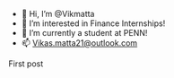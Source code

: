 - 👋 Hi, I’m @Vikmatta
- 👀 I’m interested in Finance Internships!
- 🌱 I’m currently a student at PENN!
- 📫 Vikas.matta21@outlook.com

<!---
Vikmatta/Vikmatta is a ✨ special ✨ repository because its `README.md` (this file) appears on your GitHub profile.
You can click the Preview link to take a look at your changes.
--->
 First post
